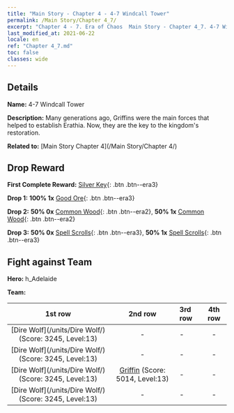 ```yaml
---
title: "Main Story - Chapter 4 - 4-7 Windcall Tower"
permalink: /Main Story/Chapter 4_7/
excerpt: "Chapter 4 - 7. Era of Chaos  Main Story - Chapter 4_7. 4-7 Windcall Tower"
last_modified_at: 2021-06-22
locale: en
ref: "Chapter 4_7.md"
toc: false
classes: wide
---
```


## Details

 **Name:** 4-7 Windcall Tower

 **Description:** Many generations ago, Griffins were the main forces that helped to establish Erathia. Now, they are the key to the kingdom's restoration.

 **Related to:** [Main Story Chapter 4](/Main Story/Chapter 4/)

## Drop Reward

 **First Complete Reward:** [Silver Key](/Items/con_693/){: .btn .btn--era3}

 **Drop 1:** **100% 1x** [Good Ore](/Items/mat_12/){: .btn .btn--era3}

 **Drop 2:** **50% 0x** [Common Wood](/Items/mat_7/){: .btn .btn--era2}, **50% 1x** [Common Wood](/Items/mat_7/){: .btn .btn--era2}

 **Drop 3:** **50% 0x** [Spell Scrolls](/Items/con_694/){: .btn .btn--era3}, **50% 1x** [Spell Scrolls](/Items/con_694/){: .btn .btn--era3}


## Fight against Team
 **Hero:** h_Adelaide

 **Team:**


  | 1st row | 2nd row | 3rd row | 4th row |
  |:----:|:----:|:----|:----:|
  | [Dire Wolf](/units/Dire Wolf/) (Score: 3245, Level:13)  | - | - | - |
  | [Dire Wolf](/units/Dire Wolf/) (Score: 3245, Level:13)  | - | - | - |
  | [Dire Wolf](/units/Dire Wolf/) (Score: 3245, Level:13)  | [Griffin](/units/Griffin/) (Score: 5014, Level:13)  | - | - |
  | [Dire Wolf](/units/Dire Wolf/) (Score: 3245, Level:13)  | - | - | - |


